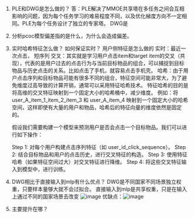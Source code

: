 1. PLE和DWG是怎么做的？
    答：PLE解决了MMOE共享塔在多任务之间会互相影响的问题，因为每个任务学习的难易程度不同，以及优化梯度方向不一定相同。PLE为每个任务设计了独立的专家塔。
       DWG是
2. 分析pcoc模型偏差指的是什么，为什么会造成偏差。


3. 实时哈希特征怎么做？ 如何保证实时？ 用户侧特征是怎么做的
   实时：最近一次点击， 短序列
   交叉：其实就是学习用户点击item和target item的交叉（共现），代表的是用户过去的点击行为与当前目标物品的组合，可以捕捉到目标物品与历史点击的关系。比如点击了手机，就容易点击手机壳。
   哈希：由于用户点击序列和目标物品可能有很多不同的组合，特征空间可能非常大，为了避免维度过高导致的计算开销，通常可以采用特征哈希技术。
        特征哈希的目的是将高维的交叉特征映射到一个固定大小的哈希桶中，减少维度。
        例如：将 user_A_item_1_item_2_item_3 和 user_A_item_4 映射到一个固定大小的哈希空间，这样即使有大量的用户和物品，哈希后的特征向量的维度依然是固定的。

   假设我们需要构建一个模型来预测用户是否会点击一个目标物品。我们可以进行如下操作：

    Step 1: 对每个用户构建点击序列特征（如 user_id_click_sequence）。
    Step 2: 结合目标物品和用户的点击历史，进行交叉特征的构造。
    Step 3: 使用特征哈希（如果特征空间过大）对交叉特征进行降维。
    Step 4: 将这些交叉特征输入到模型中，进行训练。
4. DWG相比于直接输入到mlp有什么优点？
    DWG是不同国家不同场景独立权重，只要样本量够大就不会过拟合。 直接输入到mlp是共享权重，只是在输入上通过不同的国家场景去改变
    ![image](https://github.com/user-attachments/assets/28f7c381-9c36-408d-807b-71eecb488556)
    优缺点：![image](https://github.com/user-attachments/assets/ef70a794-5b4b-46be-8945-41fecb9760b0)

6. 主要提升在哪？
